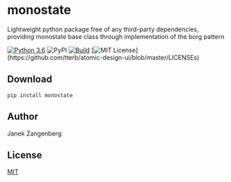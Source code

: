 # __monostate__
Lightweight python package free of any third-party dependencies, providing monostate base class through implementation of the borg pattern


[![Python 3.6](https://img.shields.io/badge/python-3.6-blue.svg)](https://www.python.org/downloads/release/python-360/)
![PyPI](https://img.shields.io/pypi/v/monostate)
[![Build](https://github.com/w2sv/monostate/actions/workflows/build.yaml/badge.svg)](https://github.com/w2sv/monostate/actions/workflows/build.yaml)
[![MIT License](https://img.shields.io/apm/l/atomic-design-ui.svg?)](https://github.com/tterb/atomic-design-ui/blob/master/LICENSEs)

## Download
```
pip install monostate
```

## Author
Janek Zangenberg

## License
[MIT](LICENSE)
